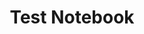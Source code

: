 ---
title: "Test Notebook"
description: "A test notebook to verify Hugo notebook rendering"
notebook_path: "notebooks/test.ipynb"
type: notebook
--- 